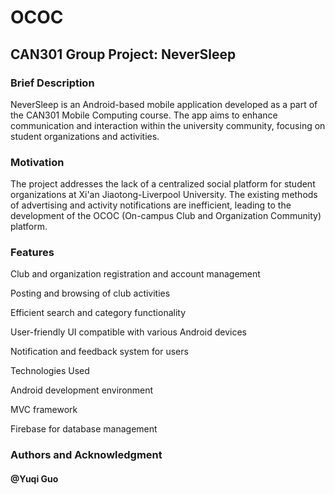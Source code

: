 # OCOC

## CAN301 Group Project: NeverSleep
### Brief Description
NeverSleep is an Android-based mobile application developed as a part of the CAN301 Mobile Computing course. The app aims to enhance communication and interaction within the university community, focusing on student organizations and activities.

### Motivation
The project addresses the lack of a centralized social platform for student organizations at Xi'an Jiaotong-Liverpool University. The existing methods of advertising and activity notifications are inefficient, leading to the development of the OCOC (On-campus Club and Organization Community) platform.

### Features
Club and organization registration and account management

Posting and browsing of club activities

Efficient search and category functionality

User-friendly UI compatible with various Android devices

Notification and feedback system for users

Technologies Used

Android development environment

MVC framework

Firebase for database management


### Authors and Acknowledgment
#### @Yuqi Guo
